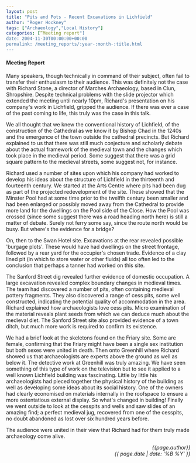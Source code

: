 ```yaml
---
layout: post
title: "Pits and Pots - Recent Excavations in Lichfield"
author: "Roger Hockney"
tags: ["Archaeology","Local History"]
categories: [“Meeting report"]
date: 2004-11-30T00:00:00+00:00
permalink: /meeting_reports/:year-:month-:title.html
---
```

#### Meeting Report ####

Many speakers, though technically in command of their subject, often fail to transfer their enthusiasm to their audience. This was definitely not the case with Richard Stone, a director of Marches Archaeology, based in Clun, Shropshire. Despite technical problems with the slide projector which extended the meeting until nearly 10pm, Richard's presentation on his company's work in Lichfield, gripped the audience. If there was ever a case of the past coming to life, this truly was the case in this talk. 

We all thought that we knew the conventional history of Lichfield, of the construction of the Cathedral as we know it by Bishop Chad in the 1240s and the emergence of the town outside the cathedral precincts. But Richard explained to us that there was still much conjecture and scholarly debate about the actual framework of the medieval town and the changes which took place in the medieval period. Some suggest that there was a grid square pattern to the medieval streets, some suggest not, for instance. 

Richard used a number of sites upon which his company had worked to develop his ideas about the structure of Lichfield in the thirteenth and fourteenth century. We started at the Arts Centre where pits had been dug as part of the projected redevelopment of the site. These showed that the Minster Pool had at some time prior to the twelfth century been smaller and had been enlarged or possibly moved away from the Cathedral to provide more land for the dwellings on the Pool side of the Close. How the Pool was crossed (since some suggest there was a road heading north here) is still a matter of debate. Surely not ferry some say, since the route north would be busy. But where's the evidence for a bridge? 

On, then to the Swan Hotel site. Excavations at the rear revealed possible 'burgage plots'. These would have had dwellings on the street frontage, followed by a rear yard for the occupier's chosen trade. Evidence of a clay lined pit (in which to store water or other fluids) all too often led to the conclusion that perhaps a tanner had worked on this site. 

The Sanford Street dig revealed further evidence of domestic occupation. A large excavation revealed complex boundary changes in medieval times. The team had discovered a number of pits, often containing medieval pottery fragments. They also discovered a range of cess pits, some well constructed, indicating the potential quality of accommodation in the area. Richard explained how archaeologists love cess pits. Micro examination of the material reveals plant seeds from which we can deduce much about the medieval diet. The Sanford Street site also provided evidence of a town ditch, but much more work is required to confirm its existence. 

We had a brief look at the skeletons found on the Friary site. Some are female, confirming that the Friary might have been a single sex institution but both sexes were united in death. Then onto Greenhill where Richard showed us that archaeologists are experts above the ground as well as below it. The detective work at Greenhill was truly amazing. We have seen something of this type of work on the television but to see it applied to a well known Lichfield building was fascinating. Little by little his archaeologists had pieced together the physical history of the building as well as developing some ideas about its social history. One of the owners had clearly economised on materials internally in the roofspace to ensure a more ostentatious external display. So what's changed in building! Finally we went outside to look at the cesspits and wells and saw slides of an amazing find; a perfect medieval jug, recovered from one of the cesspits, no doubt abandoned as lost over six hundred years before. 

The audience were united in their view that Richard had for them truly made archaeology come alive.

<p align="right"><i> {{page.author}} <br> {{ page.date | date: '%B %Y' }} </i></p>
